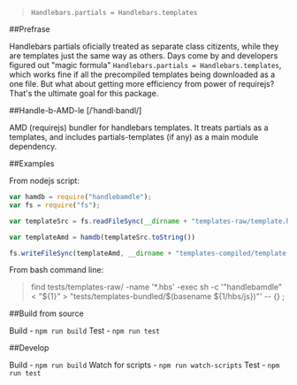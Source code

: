 >`Handlebars.partials = Handlebars.templates`

##Prefrase

Handlebars partials oficially treated as separate class citizents, while they are templates just the same way as others. Days come by and developers figured out "magic formula" `Handlebars.partials = Handlebars.templates`, which works fine if all the precompiled templates being downloaded as a one file.
But what about getting more efficiency from power of requirejs? That's the ultimate goal for this package.

##Handle-b-AMD-le [/ˈhandl·bandl/]

AMD (requirejs) bundler for handlebars templates. It treats partials as a templates, and includes partials-templates (if any) as a main module dependency.

##Examples

From nodejs script:

````js
var hamdb = require("handlebamdle");
var fs = require("fs");

var templateSrc = fs.readFileSync(__dirname + "templates-raw/template.hbs");

var templateAmd = hamdb(templateSrc.toString())

fs.writeFileSync(templateAmd, __dirname + "templates-compiled/template.hbs.js");

````

From bash command line:

> find tests/templates-raw/ -name '*.hbs' -exec sh -c '"handlebamdle" < "${1}" > "tests/templates-bundled/$(basename ${1/hbs/js})"' -- {} \;

##Build from source

Build - `npm run build`
Test - `npm run test`

##Develop

Build - `npm run build`
Watch for scripts - `npm run watch-scripts`
Test - `npm run test`
